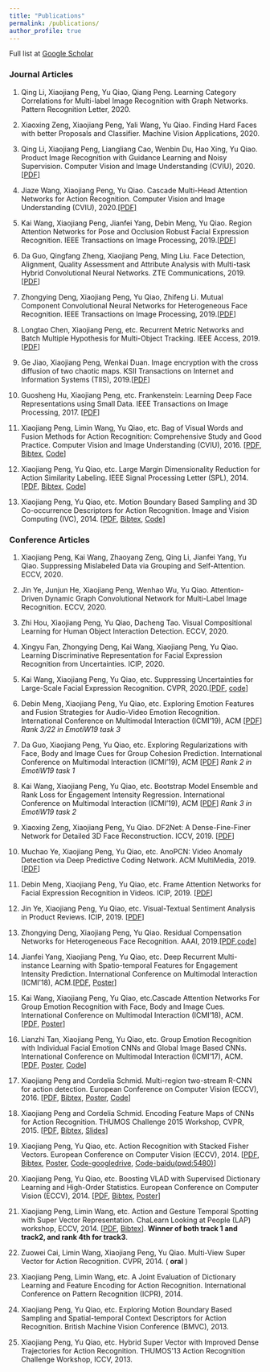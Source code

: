 ```yaml
---
title: "Publications"
permalink: /publications/
author_profile: true
---
```


Full list at [Google Scholar](https://scholar.google.com/citations?user=7oRD67kAAAAJ&hl=zh-CN)

### Journal Articles
 
 1. Qing Li, Xiaojiang Peng, Yu Qiao, Qiang Peng. Learning Category Correlations for Multi-label Image Recognition with Graph Networks. Pattern Recognition Letter, 2020.
 
 1. Xiaoxing Zeng, Xiaojiang Peng, Yali Wang, Yu Qiao. Finding Hard Faces with better Proposals and Classifier. Machine Vision Applications, 2020.
 
 1. Qing Li, Xiaojiang Peng, Liangliang Cao, Wenbin Du, Hao Xing, Yu Qiao. Product Image Recognition with Guidance Learning and Noisy Supervision. Computer Vision and Image Understanding (CVIU), 2020.[[PDF]](https://arxiv.org/pdf/1907.11384.pdf)
 
 1. Jiaze Wang, Xiaojiang Peng, Yu Qiao. Cascade Multi-Head Attention Networks for Action Recognition. Computer Vision and Image Understanding (CVIU), 2020.[[PDF]](/files/CAN.pdf)
 
 1. Kai Wang, Xiaojiang Peng, Jianfei Yang, Debin Meng, Yu Qiao. Region Attention Networks for Pose and Occlusion Robust Facial Expression Recognition. IEEE Transactions on Image Processing, 2019.[[PDF](https://arxiv.org/pdf/1905.04075.pdf)]
 
 1. Da Guo, Qingfang Zheng, Xiaojiang Peng, Ming Liu. Face Detection, Alignment, Quality Assessment and Attribute Analysis with Multi-task Hybrid Convolutional Neural Networks. ZTE Communications, 2019. [[PDF](https://res-www.zte.com.cn/mediares/magazine/publication/com_en/article/201903/en201903004.pdf)]
 
 1. Zhongying Deng, Xiaojiang Peng, Yu Qiao, Zhifeng Li. Mutual Component Convolutional Neural Networks for Heterogeneous Face Recognition. IEEE Transactions on Image Processing, 2019.[[PDF](/files/TIP19-MCCNN.pdf)]

 1. Longtao Chen, Xiaojiang Peng, etc. Recurrent Metric Networks and Batch Multiple Hypothesis for Multi-Object Tracking. IEEE Access, 2019.[[PDF](/files/IEEEAccess19-MOT.pdf)]

 1. Ge Jiao, Xiaojiang Peng, Wenkai Duan. Image encryption with the cross diffusion of two chaotic maps. KSII Transactions on Internet and Information Systems (TIIS), 2019.[[PDF](/files/TIIS19-ImageEncryption.pdf)]
 
 1. Guosheng Hu, Xiaojiang Peng, etc. Frankenstein: Learning Deep Face Representations using Small Data. IEEE Transactions on Image Processing, 2017. [[PDF](https://hal.inria.fr/hal-01306168/file/bare_jrnl.pdf)]

 1. Xiaojiang Peng, Limin Wang, Yu Qiao, etc. Bag of Visual Words and Fusion Methods for Action Recognition: Comprehensive Study and Good Practice. Computer Vision and Image Understanding (CVIU), 2016. [[PDF](http://www.sciencedirect.com/science/article/pii/S1077314216300091), [Bibtex](https://scholar.googleusercontent.com/scholar.bib?q=info:edZV7MUJjCgJ:scholar.google.com/&output=citation&scisig=AAGBfm0AAAAAWfqVgMuro_niexeRW3tB7JFFkp6Ft_Is&scisf=4&ct=citation&cd=0&hl=zh-CN&scfhb=1), [Code](https://xjpeng.weebly.com/software.html)] 

 1. Xiaojiang Peng, Yu Qiao, etc. Large Margin Dimensionality Reduction for Action Similarity Labeling. IEEE Signal Processing Letter (SPL), 2014. [[PDF](https://xjpeng.weebly.com/uploads/5/5/4/4/55444193/spl2014_fvlmdr.pdf), [Bibtex](https://scholar.googleusercontent.com/scholar.bib?q=info:leNlOVu2XKsJ:scholar.google.com/&output=citation&scisig=AAGBfm0AAAAAWfqV8NiouL5FfWTPK3TeDqgCNKQk92I5&scisf=4&ct=citation&cd=0&hl=zh-CN&scfhb=1), [Code](https://xjpeng.weebly.com/uploads/5/5/4/4/55444193/spl_lmdr_release_code.zip)]

 1. Xiaojiang Peng, Yu Qiao, etc. Motion Boundary Based Sampling and 3D Co-occurrence Descriptors for Action Recognition. Image and Vision Computing (IVC), 2014. [[PDF](https://xjpeng.weebly.com/uploads/5/5/4/4/55444193/pqp_dtmb3dcofea.pdf), [Bibtex](https://xjpeng.weebly.com/uploads/5/5/4/4/55444193/pengivc2014.bib), [Code](https://xjpeng.weebly.com/uploads/5/5/4/4/55444193/ivc_release_code.zip)]

### Conference Articles
 1. Xiaojiang Peng, Kai Wang, Zhaoyang Zeng, Qing Li, Jianfei Yang, Yu Qiao. Suppressing Mislabeled Data via Grouping and Self-Attention. ECCV, 2020.
 
 1. Jin Ye, Junjun He, Xiaojiang Peng, Wenhao Wu, Yu Qiao. Attention-Driven Dynamic Graph Convolutional Network for Multi-Label Image Recognition. ECCV, 2020.
 
 1. Zhi Hou, Xiaojiang Peng, Yu Qiao, Dacheng Tao. Visual Compositional Learning for Human Object Interaction Detection. ECCV, 2020.
 
 1. Xingyu Fan, Zhongying Deng, Kai Wang, Xiaojiang Peng, Yu Qiao. Learning Discriminative Representation for Facial Expression Recognition from Uncertainties. ICIP, 2020.
 
 1. Kai Wang, Xiaojiang Peng, Yu Qiao, etc. Suppressing Uncertainties for Large-Scale Facial Expression Recognition. CVPR, 2020.[[PDF](https://arxiv.org/pdf/2002.10392.pdf), [code](https://github.com/kaiwang960112/Self-Cure-Network)]
 
 1. Debin Meng, Xiaojiang Peng, Yu Qiao, etc. Exploring Emotion Features and Fusion Strategies for Audio-Video Emotion Recognition. International Conference on Multimodal Interaction (ICMI’19), ACM [[PDF](https://dl.acm.org/citation.cfm?id=3340555.3355713)] *Rank 3/22 in EmotiW19 task 3*

 1. Da Guo, Xiaojiang Peng, Yu Qiao, etc. Exploring Regularizations with Face, Body and Image Cues for Group Cohesion Prediction. International Conference on Multimodal Interaction (ICMI’19), ACM [[PDF](https://dl.acm.org/citation.cfm?id=3355712)] *Rank 2 in EmotiW19 task 1*
 
 1. Kai Wang, Xiaojiang Peng, Yu Qiao, etc. Bootstrap Model Ensemble and Rank Loss for Engagement Intensity Regression. International Conference on Multimodal Interaction (ICMI’19), ACM [[PDF](https://arxiv.org/pdf/1907.03422)] *Rank 3 in EmotiW19 task 2*
 
 1. Xiaoxing Zeng, Xiaojiang Peng, Yu Qiao. DF2Net: A Dense-Fine-Finer Network for Detailed 3D Face Reconstruction. ICCV, 2019. [[PDF](http://openaccess.thecvf.com/content_ICCV_2019/papers/Zeng_DF2Net_A_Dense-Fine-Finer_Network_for_Detailed_3D_Face_Reconstruction_ICCV_2019_paper.pdf)]
 
 1. Muchao Ye, Xiaojiang Peng, Yu Qiao, etc. AnoPCN: Video Anomaly Detection via Deep Predictive Coding Network. ACM MultiMedia, 2019. [[PDF](http://delivery.acm.org/10.1145/3360000/3350899/p1805-ye.pdf?ip=210.75.253.91&id=3350899&acc=ACTIVE%20SERVICE&key=33E289E220520BFB%2E6FFDCCEC948C43C2%2E4D4702B0C3E38B35%2E4D4702B0C3E38B35&__acm__=1574745248_d313370f3b105abecb8687105b9c2272)]

 1. Debin Meng, Xiaojiang Peng, Yu Qiao, etc. Frame Attention Networks for Facial Expression Recognition in Videos. ICIP, 2019. [[PDF](https://arxiv.org/pdf/1907.00193.pdf)]
 
 1. Jin Ye, Xiaojiang Peng, Yu Qiao, etc. Visual-Textual Sentiment Analysis in Product Reviews. ICIP, 2019. [[PDF](https://ieeexplore.ieee.org/abstract/document/8802992)]
 
 1. Zhongying Deng, Xiaojiang Peng, Yu Qiao.  Residual Compensation Networks for Heterogeneous Face Recognition. AAAI, 2019.[[PDF](/files/AAAI19-RCN.pdf),[code](https://github.com/Zhongying-Deng/RCN)]

 1. Jianfei Yang, Xiaojiang Peng, Yu Qiao, etc. Deep Recurrent Multi-instance Learning with Spatio-temporal Features for Engagement Intensity Prediction. International Conference on Multimodal Interaction (ICMI’18), ACM.[[PDF](/files/icmi18-yang.pdf), [Poster](/files/icmi18-yang-poster.pdf)]

 1. Kai Wang, Xiaojiang Peng, Yu Qiao, etc.Cascade Attention Networks For Group Emotion Recognition with Face, Body and Image Cues. International Conference on Multimodal Interaction (ICMI’18), ACM. [[PDF](/files/icmi18-wang.pdf), [Poster](/files/icmi18-wang-poster.pdf)]

 1. Lianzhi Tan, Xiaojiang Peng, Yu Qiao, etc. Group Emotion Recognition with Individual Facial Emotion CNNs and Global Image Based CNNs. International Conference on Multimodal Interaction (ICMI’17), ACM. [[PDF](/files/icmi17-paper.pdf), [Poster](/files/icmi17-poster.pdf), [Code](https://github.com/pengxj/GroupEmotionRecognition)]

 1. Xiaojiang Peng and Cordelia Schmid. Multi-region two-stream R-CNN for action detection. European Conference on Computer Vision (ECCV), 2016. [[PDF](https://xjpeng.weebly.com/uploads/5/5/4/4/55444193/eccv2016-update2.pdf), [Bibtex](https://hal.inria.fr/hal-01349107/bibtex), [Poster](https://xjpeng.weebly.com/uploads/5/5/4/4/55444193/p-3a-14.pdf), [Code](https://github.com/pengxj/action-faster-rcnn)]

 1. Xiaojiang Peng and Cordelia Schmid. Encoding Feature Maps of CNNs for Action Recognition. THUMOS Challenge 2015 Workshop, CVPR, 2015. [[PDF](https://xjpeng.weebly.com/uploads/5/5/4/4/55444193/th15_inria.pdf), [Bibtex](https://xjpeng.weebly.com/uploads/5/5/4/4/55444193/th15_inria.bib), [Slides](https://xjpeng.weebly.com/uploads/5/5/4/4/55444193/thumos15_lear_v3.pptx)]

 1. Xiaojiang Peng, Yu Qiao, etc. Action Recognition with Stacked Fisher Vectors. European Conference on Computer Vision (ECCV), 2014. [[PDF](https://xjpeng.weebly.com/uploads/5/5/4/4/55444193/pzqp_eccv14_sfv.pdf), [Bibtex](https://xjpeng.weebly.com/uploads/5/5/4/4/55444193/pengeccv14_sfv.bib), [Poster](https://xjpeng.weebly.com/uploads/5/5/4/4/55444193/poster_eccv2014_sfv.pdf), [Code-googledrive](https://drive.google.com/open?id=0B-DiRMXFmUKQak0tUmlULTBtR1E), [Code-baidu(pwd:5480)](https://yunpan.cn/csJ8fqxRx7Iyx)]

 1. Xiaojiang Peng, Yu Qiao, etc. Boosting VLAD with Supervised Dictionary Learning and High-Order Statistics. European Conference on Computer Vision (ECCV), 2014. [[PDF](https://xjpeng.weebly.com/uploads/5/5/4/4/55444193/pwqp_eccv14_shvlad.pdf), [Bibtex](https://xjpeng.weebly.com/uploads/5/5/4/4/55444193/pengeccv14_shvlad.bib), [Poster](https://xjpeng.weebly.com/uploads/5/5/4/4/55444193/poster_eccv2014_shvlad.pdf)]

 1. Xiaojiang Peng, Limin Wang, etc. Action and Gesture Temporal Spotting with Super Vector Representation. ChaLearn Looking at People (LAP) workshop, ECCV, 2014. [[PDF](https://xjpeng.weebly.com/uploads/5/5/4/4/55444193/pwcq_eccvw14_chalearn.pdf), [Bibtex](https://xjpeng.weebly.com/uploads/5/5/4/4/55444193/penglap14.bib)]. **Winner of both track 1 and track2, and rank 4th for track3**.

 1. Zuowei Cai, Limin Wang, Xiaojiang Peng, Yu Qiao. Multi-View Super Vector for Action Recognition. CVPR, 2014. ( **oral** )
 
 1. Xiaojiang Peng, Limin Wang, etc. A Joint Evaluation of Dictionary Learning and Feature Encoding for Action Recognition. International Conference on Pattern Recognition (ICPR), 2014.

 1. Xiaojiang Peng, Yu Qiao, etc. Exploring Motion Boundary Based Sampling and Spatial-temporal Context Descriptors for Action Recognition. British Machine Vision Conference (BMVC), 2013.
 
 1. Xiaojiang Peng, Yu Qiao, etc. Hybrid Super Vector with Improved Dense Trajectories for Action Recognition. THUMOS'13 Action Recognition Challenge Workshop, ICCV, 2013. 

 
